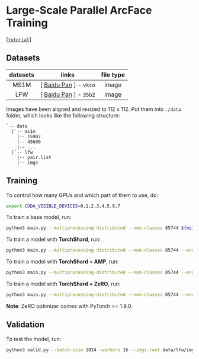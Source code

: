 # Large-Scale Parallel ArcFace Training

[[`tutorial`](../../docs/tutorial/face.md)]

## Datasets

| datasets | links | file type |
| :---: | :---: | :--: |
| MS1M | [ [Baidu Pan](https://pan.baidu.com/s/1oVZQ3SQR8x3CMqcAAkGLMg) ] - `vkco` | image |
| LFW | [ [Baidu Pan](https://pan.baidu.com/s/1thV_cY8s96YPuUIyEDNtxw) ] - `35b2` | image |

Images have been aligned and resized to 112 x 112.
Put them into `./data` folder, which looks like the following structure:

```
`-- data
  |`-- ms1m
    |-- 15907
    |-- 45600
    |-- ...
  |`-- lfw
    |-- pair.list
    |-- imgs
```

## Training

To control how many GPUs and which part of them to use, do:

```bash
export CUDA_VISIBLE_DEVICES=0,1,2,3,4,5,6,7
```

To train a base model, run:

```bash
python3 main.py --multiprocessing-distributed --num-classes 85744 ${ms1m directory} 
```

To train a model with **TorchShard**, run:

```bash
python3 main.py --multiprocessing-distributed --num-classes 85744 --enable-model-parallel --model-parallel-dim 1 ${ms1m directory} 
```

To train a model with **TorchShard + AMP**, run:

```bash
python3 main.py --multiprocessing-distributed --num-classes 85744 --enable-model-parallel --model-parallel-dim 1 --enable-amp-mode ${ms1m directory} 
```

To train a model with **TorchShard + ZeRO**, run:

```bash
python3 main.py --multiprocessing-distributed --num-classes 85744 --enable-model-parallel --model-parallel-dim 1 --enable-zero-optim ${ms1m directory} 
```

**Note**: ZeRO optimizer comes with PyTorch >= 1.9.0.

## Validation

To test the model, run:

```bash
python3 valid.py --batch-size 1024 -workers 16 --imgs-root data/lfw/imgs --pair-list data/lfw/pair.list --resume checkpoint.pth.tar
```
